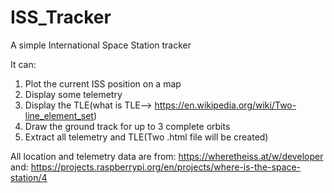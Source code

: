 # ISS_Tracker
A simple International Space Station tracker

It can:
1. Plot the current ISS position on a map
2. Display some telemetry
3. Display the TLE(what is TLE--> https://en.wikipedia.org/wiki/Two-line_element_set)
4. Draw the ground track for up to 3 complete orbits
5. Extract all telemetry and TLE(Two .html file will be created)

All location and telemetry data are from: https://wheretheiss.at/w/developer 
and: https://projects.raspberrypi.org/en/projects/where-is-the-space-station/4 
